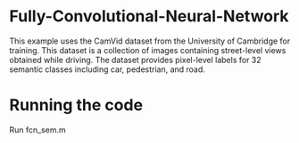 # Fully-Convolutional-Neural-Network
This example uses the CamVid dataset from the University of Cambridge for training. This dataset is a collection of images containing street-level views obtained while driving. The dataset provides pixel-level labels for 32 semantic classes including car, pedestrian, and road.
# Running the code
Run fcn_sem.m

